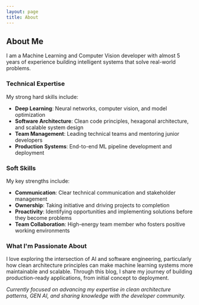 ```yaml
---
layout: page
title: About
---
```


<link rel="stylesheet" href="/assets/css/custom.css">

## About Me

I am a Machine Learning and Computer Vision developer with almost 5 years of experience building intelligent systems that solve real-world problems.

### Technical Expertise
My strong hard skills include:
- **Deep Learning**: Neural networks, computer vision, and model optimization
- **Software Architecture**: Clean code principles, hexagonal architecture, and scalable system design
- **Team Management**: Leading technical teams and mentoring junior developers
- **Production Systems**: End-to-end ML pipeline development and deployment

### Soft Skills
My key strengths include:
- **Communication**: Clear technical communication and stakeholder management
- **Ownership**: Taking initiative and driving projects to completion
- **Proactivity**: Identifying opportunities and implementing solutions before they become problems
- **Team Collaboration**: High-energy team member who fosters positive working environments

### What I'm Passionate About
I love exploring the intersection of AI and software engineering, particularly how clean architecture principles can make machine learning systems more maintainable and scalable. Through this blog, I share my journey of building production-ready applications, from initial concept to deployment.

*Currently focused on advancing my expertise in clean architecture patterns, GEN AI, and sharing knowledge with the developer community.*